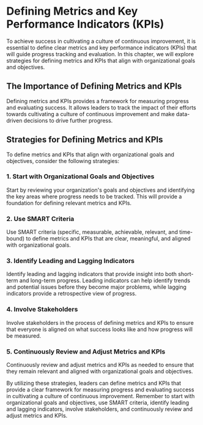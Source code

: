 Defining Metrics and Key Performance Indicators (KPIs)
====================================================================================================

To achieve success in cultivating a culture of continuous improvement, it is essential to define clear metrics and key performance indicators (KPIs) that will guide progress tracking and evaluation. In this chapter, we will explore strategies for defining metrics and KPIs that align with organizational goals and objectives.

The Importance of Defining Metrics and KPIs
-------------------------------------------

Defining metrics and KPIs provides a framework for measuring progress and evaluating success. It allows leaders to track the impact of their efforts towards cultivating a culture of continuous improvement and make data-driven decisions to drive further progress.

Strategies for Defining Metrics and KPIs
----------------------------------------

To define metrics and KPIs that align with organizational goals and objectives, consider the following strategies:

### 1. Start with Organizational Goals and Objectives

Start by reviewing your organization's goals and objectives and identifying the key areas where progress needs to be tracked. This will provide a foundation for defining relevant metrics and KPIs.

### 2. Use SMART Criteria

Use SMART criteria (specific, measurable, achievable, relevant, and time-bound) to define metrics and KPIs that are clear, meaningful, and aligned with organizational goals.

### 3. Identify Leading and Lagging Indicators

Identify leading and lagging indicators that provide insight into both short-term and long-term progress. Leading indicators can help identify trends and potential issues before they become major problems, while lagging indicators provide a retrospective view of progress.

### 4. Involve Stakeholders

Involve stakeholders in the process of defining metrics and KPIs to ensure that everyone is aligned on what success looks like and how progress will be measured.

### 5. Continuously Review and Adjust Metrics and KPIs

Continuously review and adjust metrics and KPIs as needed to ensure that they remain relevant and aligned with organizational goals and objectives.

By utilizing these strategies, leaders can define metrics and KPIs that provide a clear framework for measuring progress and evaluating success in cultivating a culture of continuous improvement. Remember to start with organizational goals and objectives, use SMART criteria, identify leading and lagging indicators, involve stakeholders, and continuously review and adjust metrics and KPIs.
